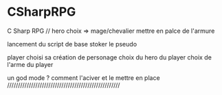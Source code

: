 # CSharpRPG
C Sharp RPG
// hero choix => mage/chevalier
mettre en palce de l'armure

  lancement du script de base 
  stoker le pseudo

  player choisi sa création de personage
  choix du hero du player
  choix de l'arme du player 

  un god mode ? comment l'aciver et le mettre en place 
  ////////////////////////////////////////////////////
